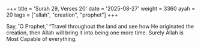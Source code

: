 +++
title = 'Surah 29, Verses 20'
date = '2025-08-27'
weight = 3360
ayah = 20
tags = ["allah", "creation", "prophet"]
+++

Say, ˹O Prophet,˺ “Travel throughout the land and see how He originated the creation, then Allah will bring it into being one more time. Surely Allah is Most Capable of everything.